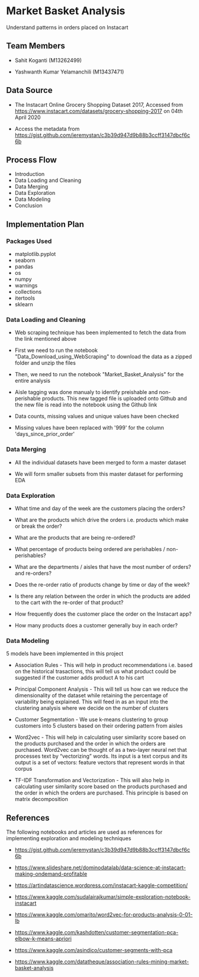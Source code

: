 # Market Basket Analysis

Understand patterns in orders placed on Instacart

## Team Members 

- Sahit Koganti (M13262499)
	
- Yashwanth Kumar Yelamanchili (M13437471)

## Data Source

- The Instacart Online Grocery Shopping Dataset 2017, Accessed from https://www.instacart.com/datasets/grocery-shopping-2017 on 04th April 2020

- Access the metadata from https://gist.github.com/jeremystan/c3b39d947d9b88b3ccff3147dbcf6c6b

## Process Flow

- Introduction
- Data Loading and Cleaning
- Data Merging
- Data Exploration
- Data Modeling
- Conclusion

## Implementation Plan

### Packages Used

- matplotlib.pyplot
- seaborn
- pandas
- os
- numpy
- warnings
- collections
- itertools
- sklearn

### Data Loading and Cleaning

- Web scraping technique has been implemented to fetch the data from the link mentioned above
 - First we need to run the notebook "Data_Download_using_WebScraping" to download the data as a zipped folder and unzip the files
 - Then, we need to run the notebook "Market_Basket_Analysis" for the entire analysis 

- Aisle tagging was done manualy to identify preishable and non-perishable products. This new tagged file is uploaded onto Github and the new file is read into the notebook using the Github link

- Data counts, missing values and unique values have been checked

- Missing values have been replaced with '999' for the column 'days_since_prior_order'

### Data Merging

- All the individual datasets have been merged to form a master dataset

- We will form smaller subsets from this master dataset for performing EDA

### Data Exploration

- What time and day of the week are the customers placing the orders?

- What are the products which drive the orders i.e. products which make or break the order?

- What are the products that are being re-ordered?

- What percentage of products being ordered are perishables / non-perishables?

- What are the departments / aisles that have the most number of orders? and re-orders?

- Does the re-order ratio of products change by time or day of the week?

- Is there any relation between the order in which the products are added to the cart with the re-order of that product?

- How frequently does the customer place the order on the Instacart app?

- How many products does a customer generally buy in each order?

### Data Modeling

5 models have been implemented in this project

- Association Rules - This will help in product recommendations i.e. based on the historical trasactions, this will tell us what product could be suggested if 
the customer adds product A to his cart

- Principal Component Analysis - This will tell us how can we reduce the dimensionality of the dataset while retaining the percentage of variability being explained. This will 
feed in as an input into the clustering analysis where we decide on the number of clusters

- Customer Segmentation - We use k-means clustering to group customers into 5 clusters based on their ordering pattern from aisles

- Word2vec - This will help in calculating user similarity score based on the products purchased and the order in which the orders are purchased. Word2vec can be 
thought of as a two-layer neural net that processes text by “vectorizing” words. Its input is a text corpus and its output is a set of vectors: feature vectors that represent words in that corpus

- TF-IDF Transformation and Vectorization - This will also help in calculating user similarity score based on the products purchased and the order in which the 
orders are purchased. This principle is based on matrix decomposition


## References

The following notebooks and articles are used as references for implementing exploration and modeling techniques

- https://gist.github.com/jeremystan/c3b39d947d9b88b3ccff3147dbcf6c6b

- https://www.slideshare.net/dominodatalab/data-science-at-instacart-making-ondemand-profitable

- https://artindatascience.wordpress.com/instacart-kaggle-competition/

- https://www.kaggle.com/sudalairajkumar/simple-exploration-notebook-instacart 

- https://www.kaggle.com/omarito/word2vec-for-products-analysis-0-01-lb 

- https://www.kaggle.com/kashdotten/customer-segmentation-pca-elbow-k-means-apriori 

- https://www.kaggle.com/asindico/customer-segments-with-pca 

- https://www.kaggle.com/datatheque/association-rules-mining-market-basket-analysis 
